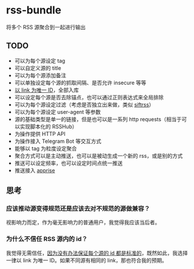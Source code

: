 # rss-bundle

将多个 RSS 源聚合到一起进行输出

## TODO

- 可以为每个源设定 tag
- 可以自定义源的 title
- 可以为每个源添加备注
- 可以单独设定每个源的抓取间隔、是否允许 insecure 等等
- [以 link 为唯一 ID](#为什么不信任-rss-源内的-id)，全部入库
- 可以设定每个源是否去除锚点，也可以通过正则表达式来全局排除
- 可以为每个源设定过滤（考虑是否独立出来做，类似 [siftrss](https://siftrss.com/)）
- 可以为每个源设定 user-agent 等参数
- 源的基础类型是单一的链接，但是也可以是一系列 http requests（相当于可以实现脚本化的 RSSHub）
- 为操作提供 HTTP API
- 为操作接入 Telegram Bot 等交互方式
- 能够以 tag 为粒度设定聚合
- 聚合方式可以是主动推送，也可以是被动生成一个新的 rss，或是别的方式
- 推送可以设定频率，也可以设定时间点统一推送
- 推送接入 [apprise](https://github.com/caronc/apprise-api)



## 思考

### 应该推动源变得规范还是应该去对不规范的源做兼容？

视影响力而定，作为毫无影响力的普通用户，我觉得我应该当后者。

### 为什么不信任 RSS 源内的 id？

我觉得无需信任，[因为没有办法保证每个源的 id 都是标准的](#应该推动源变得规范还是应该去对不规范的源做兼容)，既然如此，我选择一律以 link 为唯一 ID。如果不同源有相同的 link，那也符合我的预期。

